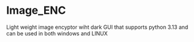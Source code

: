 # Image_ENC
Light weight image encyptor wiht dark GUI that supports python 3.13 and can be used in both windows and LINUX
